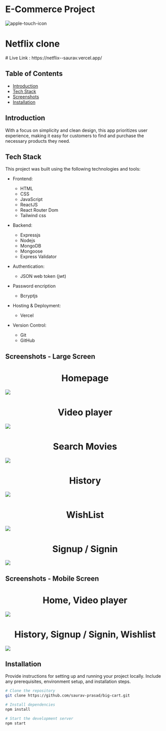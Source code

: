 # E-Commerce Project
![apple-touch-icon](https://github.com/saurav-prasad/Netflix2.0/assets/70149386/90633adf-6f45-4af3-9b24-a5c1f4d9f7ff)

<h1>Netflix clone</h1>
# Live Link : https://netflix--saurav.vercel.app/

## Table of Contents
- [Introduction](#ntroduction)
- [Tech Stack](#tech-stack)
- [Screenshots](#screenshots)
- [Installation](#installation)

## Introduction

With a focus on simplicity and clean design, this app prioritizes user experience, making it easy for customers to find and purchase the necessary products they need.
## Tech Stack

This project was built using the following technologies and tools:

- Frontend:
  - HTML
  - CSS
  - JavaScript
  - ReactJS
  - React Router Dom
  - Tailwind css
  

- Backend:
  - Expressjs
  - Nodejs
  - MongoDB
  - Mongoose
  - Express Validator

- Authentication:
  - JSON web token (jwt)
  
- Password encription
  - Bcryptjs

- Hosting & Deployment:
  - Vercel

- Version Control:
  - Git
  - GitHub

## Screenshots - Large Screen

<h1 align='center'>Homepage</h1>
<img src='https://github.com/saurav-prasad/Netflix2.0/assets/70149386/4190292f-ad9f-4abf-8b91-e2c329caa7cc'/>

<h1 align='center'>Video player</h1>
<img src='https://github.com/saurav-prasad/Netflix2.0/assets/70149386/898b02e6-e478-42da-b8a0-a41dd1c573c6'/>

<h1 align='center'>Search Movies</h1>
<img src='https://github.com/saurav-prasad/Netflix2.0/assets/70149386/d843269e-c9f3-4c72-b77e-48a9f48b0cae'/>


<h1 align='center'>History</h1>
<img src='https://github.com/saurav-prasad/Netflix2.0/assets/70149386/757ad20c-3cbf-4ac0-870d-b260c2345114' />

<h1 align='center'>WishList</h1>
<img src='https://github.com/saurav-prasad/Netflix2.0/assets/70149386/30e64b88-fbc7-432a-be9d-1b7ba35dd9a0' />

<h1 align='center'>Signup / Signin</h1>
<img src='https://github.com/saurav-prasad/Netflix2.0/assets/70149386/166d7f82-615b-42bb-a144-4aca22e00e4e' />

## Screenshots - Mobile Screen
<h1 align='center'>Home, Video player</h1>
<img src='https://github.com/saurav-prasad/Netflix2.0/assets/70149386/cb6db09d-da85-4148-8a10-42bc9d50f42c'/>
<h1 align='center'> History, Signup / Signin, Wishlist</h1>
<img src='https://github.com/saurav-prasad/Netflix2.0/assets/70149386/cfd9b7d5-3f82-491b-8c05-851cab11310c'/>

## Installation

Provide instructions for setting up and running your project locally. Include any prerequisites, environment setup, and installation steps.

```bash
# Clone the repository
git clone https://github.com/saurav-prasad/big-cart.git

# Install dependencies
npm install

# Start the development server
npm start
